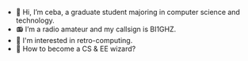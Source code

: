- 👋 Hi, I’m ceba, a graduate student majoring in computer science and technology.
- 📻 I’m a radio amateur and my callsign is BI1GHZ.
- 💾 I'm interested in retro-computing.
- 🎈 How to become a CS & EE wizard?

<!--
- 🌱 I’m currently learning ...
- 💞️ I’m looking to collaborate on ...
- 📫 How to reach me ...
-->
